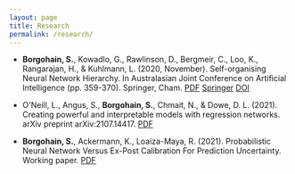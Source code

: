 ```yaml
---
layout: page
title: Research
permalink: /research/
---
```


<!-- <div>
{% for item in site.data.papers %}
     <ul>
        <li>
            {{ item.cite | markdownify }}
            {% if item.pdf %}
                <a href="{{ item.pdf }}"><span class="badge post-tags">PDF</span></a>
            {% endif %}
            {% if item.doi %}
                <a href="{{ item.pdf }}"><span class="badge post-tags">DOI</span></a>
            {% endif %}
        </li>
    </ul>
{% endfor %}
</div> -->

- **Borgohain, S.**, Kowadlo, G., Rawlinson, D., Bergmeir, C., Loo, K., Rangarajan, H., & Kuhlmann, L. (2020, November). Self-organising Neural Network Hierarchy. In Australasian Joint Conference on Artificial Intelligence (pp. 359-370). Springer, Cham. <a href="/assets/documents/self_organising_neural_network_hierarchy.pdf"><span class="badge post-tags">PDF</span></a> <a href="https://link.springer.com/chapter/10.1007/978-3-030-64984-5_28"><span class="badge post-tags">Springer</span></a> <a href="https://dl.acm.org/doi/abs/10.1007/978-3-030-64984-5_28"><span class="badge post-tags">DOI</span></a>

- O'Neill, L., Angus, S., **Borgohain, S.**, Chmait, N., & Dowe, D. L. (2021). Creating powerful and interpretable models with regression networks. arXiv preprint arXiv:2107.14417. <a href="/assets/documents/regression_networks.pdf"><span class="badge post-tags">PDF</span></a>

- **Borgohain, S.**, Ackermann, K., Loaiza-Maya, R. (2021). Probabilistic Neural Network Versus Ex-Post Calibration For Prediction Uncertainty. Working paper. <a href="/assets/documents/prob_net_vs_ex_post_calibration.pdf"><span class="badge post-tags">PDF</span></a>